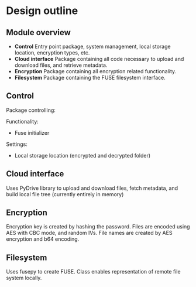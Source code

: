 # Design outline

## Module overview

- **Control**
Entry point package, system management, local storage location, encryption types, etc.
- **Cloud interface**
Package containing all code necessary to upload and download files, and retrieve metadata.
- **Encryption**
Package containing all encryption related functionality.
- **Filesystem**
Package containing the FUSE filesystem interface.

## Control

Package controlling:

Functionality:

- Fuse initializer

Settings:

- Local storage location (encrypted and decrypted folder) 

## Cloud interface

Uses PyDrive library to upload and download files, fetch metadata, and build local file tree (currently entirely in memory)

## Encryption

Encryption key is created by hashing the password.
Files are encoded using AES with CBC mode, and random IVs.
File names are created by AES encryption and b64 encoding.

## Filesystem

Uses fusepy to create FUSE. Class enables representation of remote file system locally.